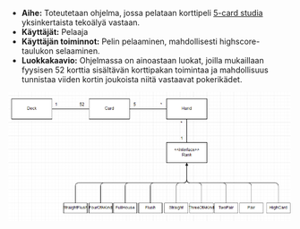 - **Aihe:** Toteutetaan ohjelma, jossa pelataan korttipeli [5-card studia](https://en.wikipedia.org/wiki/Five-card_stud) yksinkertaista tekoälyä vastaan.
- **Käyttäjät:** Pelaaja
- **Käyttäjän toiminnot:** Pelin pelaaminen, mahdollisesti highscore-taulukon selaaminen.
- **Luokkakaavio:** Ohjelmassa on ainoastaan luokat, joilla mukaillaan fyysisen 52 korttia sisältävän korttipakan toimintaa ja mahdollisuus tunnistaa viiden kortin joukoista niitä vastaavat pokerikädet.

![](/dokumentaatio/luokkakaavio3.png)
